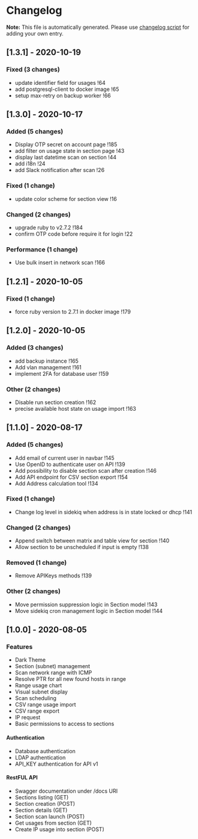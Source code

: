 # Changelog
**Note:** This file is automatically generated. Please use [changelog script](./bin/changelog) for adding your own entry.
## [1.3.1] - 2020-10-19

### Fixed (3 changes)

- update identifier field for usages !64
- add postgresql-client to docker image !65
- setup max-retry on backup worker !66


## [1.3.0] - 2020-10-17

### Added (5 changes)

- Display OTP secret on account page !185
- add filter on usage state in section page !43
- display last datetime scan on section !44
- add i18n !24
- add Slack notification after scan !26

### Fixed (1 change)

- update color scheme for section view !16

### Changed (2 changes)

- upgrade ruby to v2.7.2 !184
- confirm OTP code before require it for login !22

### Performance (1 change)

- Use bulk insert in network scan !166


## [1.2.1] - 2020-10-05

### Fixed (1 change)

- force ruby version to 2.7.1 in docker image !179


## [1.2.0] - 2020-10-05

### Added (3 changes)

- add backup instance !165
- Add vlan management !161
- implement 2FA for database user !159

### Other (2 changes)

- Disable run section creation !162
- precise available host state on usage import !163


## [1.1.0] - 2020-08-17

### Added (5 changes)

- Add email of current user in navbar !145
- Use OpenID to authenticate user on API !139
- Add possibility to disable section scan after creation !146
- Add API endpoint for CSV section export !154
- Add Address calculation tool !134

### Fixed (1 change)

- Change log level in sidekiq when address is in state locked or dhcp !141

### Changed (2 changes)

- Append switch between matrix and table view for section !140
- Allow section to be unscheduled if input is empty !138

### Removed (1 change)

- Remove APIKeys methods !139

### Other (2 changes)

- Move permission suppression logic in Section model !143
- Move sidekiq cron management logic in Section model !144


## [1.0.0] - 2020-08-05

### Features

- Dark Theme
- Section (subnet) management
- Scan network range with ICMP
- Resolve PTR for all new found hosts in range
- Range usage chart
- Visual subnet display
- Scan scheduling
- CSV range usage import
- CSV range export
- IP request
- Basic permissions to access to sections

#### Authentication

- Database authentication
- LDAP authentication
- API_KEY authentication for API v1

#### RestFUL API

- Swagger documentation under /docs URI
- Sections listing (GET)
- Section creation (POST)
- Section details (GET)
- Section scan launch (POST)
- Get usages from section (GET)
- Create IP usage into section (POST)
